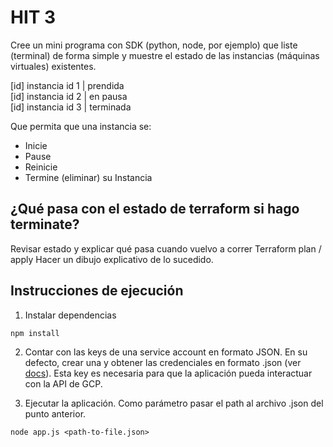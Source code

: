 # HIT 3

Cree un mini programa con SDK (python, node, por ejemplo) que liste (terminal) de forma simple y muestre el estado de las instancias (máquinas virtuales) existentes.

[id] instancia id 1 | prendida <br>
[id] instancia id 2 | en pausa <br>
[id] instancia id 3 | terminada <br>

Que permita que una instancia se:

-   Inicie
-   Pause
-   Reinicie
-   Termine (eliminar) su Instancia

## ¿Qué pasa con el estado de terraform si hago terminate?

Revisar estado y explicar qué pasa cuando vuelvo a correr Terraform plan / apply Hacer un dibujo explicativo de lo sucedido.

## Instrucciones de ejecución

1. Instalar dependencias

```
npm install
```

2. Contar con las keys de una service account en formato JSON. En su defecto, crear una y obtener las credenciales en formato .json (ver [docs](https://console.cloud.google.com/iam-admin/serviceaccounts)). Esta key es necesaria para que la aplicación pueda interactuar con la API de GCP.

3. Ejecutar la aplicación. Como parámetro pasar el path al archivo .json del punto anterior.

```
node app.js <path-to-file.json>
```

